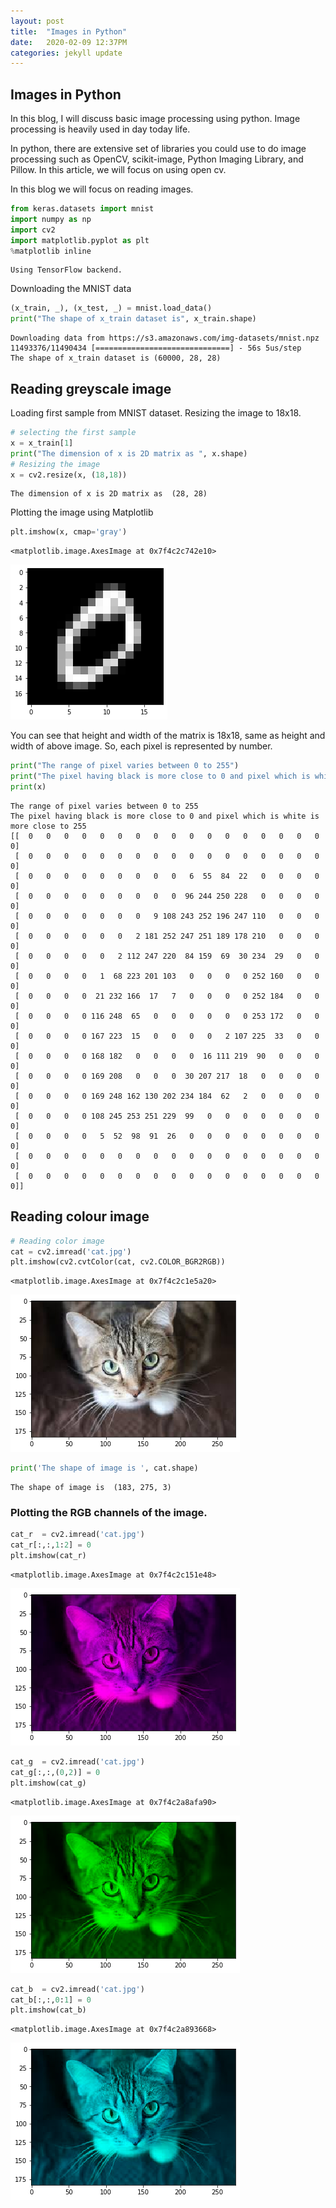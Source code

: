 ```yaml
---
layout: post
title:  "Images in Python"
date:   2020-02-09 12:37PM 
categories: jekyll update
---
```


## Images in Python

In this blog, I will discuss basic image processing using python. 
Image processing is heavily used in day today life. 

In python, there are extensive set of libraries you could use to do image processing such as OpenCV, scikit-image, Python Imaging Library, and Pillow. In this article, we will focus on using open cv.

In this blog we will focus on reading images.

```python
from keras.datasets import mnist
import numpy as np
import cv2
import matplotlib.pyplot as plt
%matplotlib inline

```

    Using TensorFlow backend.


Downloading the MNIST data


```python
(x_train, _), (x_test, _) = mnist.load_data()
print("The shape of x_train dataset is", x_train.shape)
```

    Downloading data from https://s3.amazonaws.com/img-datasets/mnist.npz
    11493376/11490434 [==============================] - 56s 5us/step
    The shape of x_train dataset is (60000, 28, 28)


## Reading greyscale image
Loading first sample from MNIST dataset. Resizing the image to 18x18. 


```python
# selecting the first sample
x = x_train[1]
print("The dimension of x is 2D matrix as ", x.shape)
# Resizing the image
x = cv2.resize(x, (18,18))
```

    The dimension of x is 2D matrix as  (28, 28)


Plotting the image using Matplotlib


```python
plt.imshow(x, cmap='gray')
```




    <matplotlib.image.AxesImage at 0x7f4c2c742e10>




![png](output_7_1.png)


You can see that height and width of the matrix is 18x18, same as height and width of above image. So, each pixel is represented by number. 


```python
print("The range of pixel varies between 0 to 255")
print("The pixel having black is more close to 0 and pixel which is white is more close to 255")
print(x)
```

    The range of pixel varies between 0 to 255
    The pixel having black is more close to 0 and pixel which is white is more close to 255
    [[  0   0   0   0   0   0   0   0   0   0   0   0   0   0   0   0   0   0]
     [  0   0   0   0   0   0   0   0   0   0   0   0   0   0   0   0   0   0]
     [  0   0   0   0   0   0   0   0   0   6  55  84  22   0   0   0   0   0]
     [  0   0   0   0   0   0   0   0   0  96 244 250 228   0   0   0   0   0]
     [  0   0   0   0   0   0   0   9 108 243 252 196 247 110   0   0   0   0]
     [  0   0   0   0   0   0   2 181 252 247 251 189 178 210   0   0   0   0]
     [  0   0   0   0   0   2 112 247 220  84 159  69  30 234  29   0   0   0]
     [  0   0   0   0   1  68 223 201 103   0   0   0   0 252 160   0   0   0]
     [  0   0   0   0  21 232 166  17   7   0   0   0   0 252 184   0   0   0]
     [  0   0   0   0 116 248  65   0   0   0   0   0   0 253 172   0   0   0]
     [  0   0   0   0 167 223  15   0   0   0   0   2 107 225  33   0   0   0]
     [  0   0   0   0 168 182   0   0   0   0  16 111 219  90   0   0   0   0]
     [  0   0   0   0 169 208   0   0   0  30 207 217  18   0   0   0   0   0]
     [  0   0   0   0 169 248 162 130 202 234 184  62   2   0   0   0   0   0]
     [  0   0   0   0 108 245 253 251 229  99   0   0   0   0   0   0   0   0]
     [  0   0   0   0   5  52  98  91  26   0   0   0   0   0   0   0   0   0]
     [  0   0   0   0   0   0   0   0   0   0   0   0   0   0   0   0   0   0]
     [  0   0   0   0   0   0   0   0   0   0   0   0   0   0   0   0   0   0]]


## Reading colour image


```python
# Reading color image
cat = cv2.imread('cat.jpg')
plt.imshow(cv2.cvtColor(cat, cv2.COLOR_BGR2RGB))
```




    <matplotlib.image.AxesImage at 0x7f4c2c1e5a20>




![png](output_11_1.png)



```python
print('The shape of image is ', cat.shape)
```

    The shape of image is  (183, 275, 3)


### Plotting the RGB channels of the image. 


```python
cat_r  = cv2.imread('cat.jpg')
cat_r[:,:,1:2] = 0
plt.imshow(cat_r)
```




    <matplotlib.image.AxesImage at 0x7f4c2c151e48>




![png](output_14_1.png)



```python
cat_g  = cv2.imread('cat.jpg')
cat_g[:,:,(0,2)] = 0
plt.imshow(cat_g)
```




    <matplotlib.image.AxesImage at 0x7f4c2a8afa90>




![png](output_15_1.png)



```python
cat_b  = cv2.imread('cat.jpg')
cat_b[:,:,0:1] = 0
plt.imshow(cat_b)
```




    <matplotlib.image.AxesImage at 0x7f4c2a893668>




![png](output_16_1.png)



